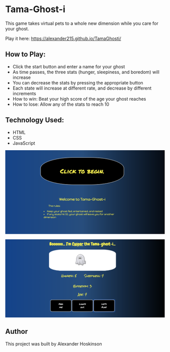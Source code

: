 # Tama-Ghost-i

This game takes virtual pets to a whole new dimension while you care for your ghost.

Play it here: https://alexander215.github.io/TamaGhosti/

## How to Play:
- Click the start button and enter a name for your ghost
- As time passes, the three stats (hunger, sleepiness, and boredom) will increase
- You can decrease the stats by pressing the appropriate button
- Each state will increase at different rate, and decrease by different increments
- How to win: Beat your high score of the age your ghost reaches
- How to lose: Allow any of the stats to reach 10

## Technology Used:
- HTML
- CSS
- JavaScript

![Intro screen screenshot](images/Tamaghosti-info-screen.png)

![Game play screenshot](images/Tamaghosti-game-play.png)

## Author
This project was built by Alexander Hoskinson



